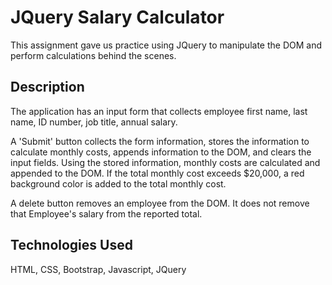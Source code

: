 # JQuery Salary Calculator

This assignment gave us practice using JQuery to manipulate the DOM and perform calculations behind the scenes.

## Description

The application has an input form that collects employee first name, last name, ID number, job title, annual salary.

A 'Submit' button collects the form information, stores the information to calculate monthly costs, appends information to the DOM, and clears the input fields. Using the stored information, monthly costs are calculated and appended to the DOM. If the total monthly cost exceeds $20,000, a red background color is added to the total monthly cost.

A delete button removes an employee from the DOM. It does not remove that Employee's salary from the reported total.

## Technologies Used

HTML, CSS, Bootstrap, Javascript, JQuery
